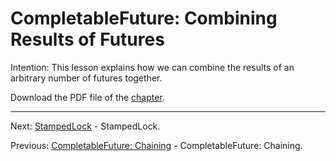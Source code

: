 # CompletableFuture: Combining Results of Futures

Intention: This lesson explains how we can combine the results of an arbitrary number of futures together.

Download the PDF file of the [chapter](chapter_29.pdf).

<hr>

Next: [StampedLock](chapter_30.md "StampedLock") - StampedLock.

Previous: [CompletableFuture: Chaining](chapter_28.md "CompletableFuture: Chaining") - CompletableFuture: Chaining.